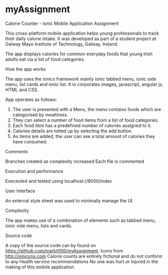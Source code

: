 # myAssignment

Calorie Counter - Ionic Mobile Application Assignment

This cross-platform mobile application helps young professionals to track their daily calorie intake. It was developed as part of a student project at Galway Mayo Institute of Technology, Galway, Ireland.

The app displays calories for common everyday foods that young Irish adults eat via a list of food categories. 

How the app works

The app uses the ionics framework mainly ionic tabbed menu, ionic side menu, list cards and ionic list. It in corporates images, javascript, angular js, HTML and CSS.

App operates as follows: 
1. The user is presented with a Menu, the menu contains foods which are categorised by mealtimes. 
2. They can select a number of food items from a list of food categories. 
3. Each food item has a predefined number of calories assigned to it.
4. Calories details are totted up by selecting the add button. 
5. As items are added, the user can see a total amount of calories they have consumed.

Comments

Branches created as complexity increased
Each file is commented

Execution and performance

Execeuted and tested using localhost://8000/index  

User Interface

An external style sheet was used to minimally manage the UI. 

Complexity

The app makes use of a combination of elements such as tabbed menu, ionic side menu, lists and cards.

Source code

A copy of the source code can by found on https://github.com/markit100/myAssignment.
Icons from http://ionicons.com
Calorie counts are entirely fictional and do not conform to any Health service recommendations
No one was hurt or injured in the making of this mobile application


